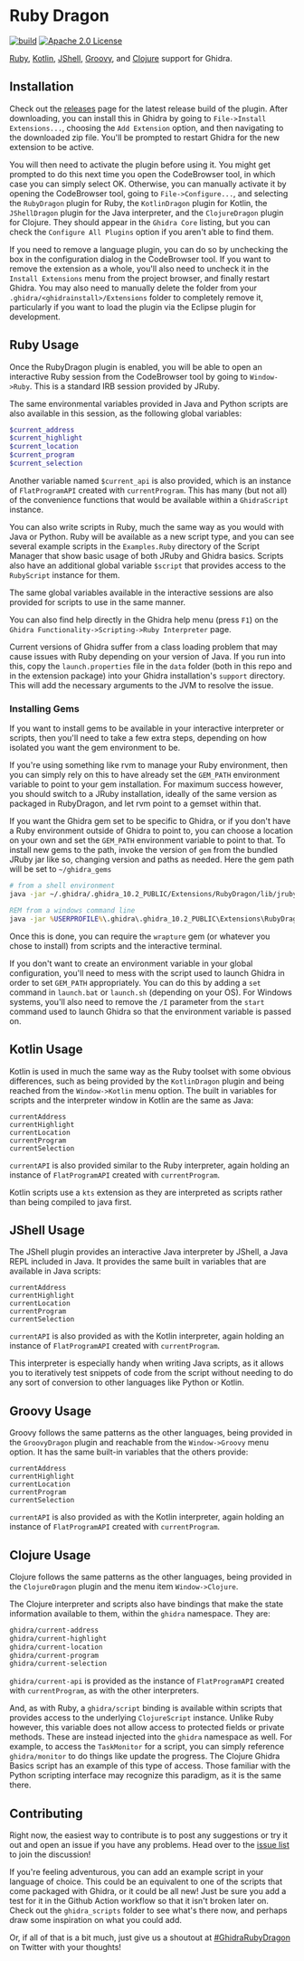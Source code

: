 # Ruby Dragon
[![build](https://github.com/goatshriek/ruby-dragon/actions/workflows/build.yml/badge.svg)](https://github.com/goatshriek/ruby-dragon/actions/workflows/build.yml)
[![Apache 2.0 License](https://img.shields.io/badge/license-Apache%202.0-blue.svg)](https://opensource.org/licenses/Apache-2.0)

[Ruby](#ruby-usage), [Kotlin](#kotlin-usage), [JShell](#jshell-usage),
[Groovy](#groovy-usage), and [Clojure](#clojure-usage) support for Ghidra.


## Installation
Check out the
[releases](https://github.com/goatshriek/ruby-dragon/releases/latest) page
for the latest release build of the plugin. After downloading, you can
install this in Ghidra by going to `File->Install Extensions...`, choosing
the `Add Extension` option, and then navigating to the downloaded zip file.
You'll be prompted to restart Ghidra for the new extension to be active.

You will then need to activate the plugin before using it. You might get
prompted to do this next time you open the CodeBrowser tool, in which case you
can simply select OK. Otherwise, you can manually activate it by opening the
CodeBrowser tool, going to `File->Configure...`, and selecting the `RubyDragon`
plugin for Ruby, the `KotlinDragon` plugin for Kotlin, the `JShellDragon` plugin
for the Java interpreter, and the `ClojureDragon` plugin for Clojure. They
should appear in the `Ghidra Core` listing, but you can check the `Configure All
Plugins` option if you aren't able to find them.

If you need to remove a language plugin, you can do so by unchecking the box in
the configuration dialog in the CodeBrowser tool. If you want to remove the
extension as a whole, you'll also need to uncheck it in the `Install Extensions`
menu from the project browser, and finally restart Ghidra. You may also need to
manually delete the folder from your
`.ghidra/<ghidrainstall>/Extensions` folder to completely remove it,
particularly if you want to load the plugin via the Eclipse plugin for
development.


## Ruby Usage
Once the RubyDragon plugin is enabled, you will be able to open an interactive
Ruby session from the CodeBrowser tool by going to `Window->Ruby`. This is a 
standard IRB session provided by JRuby.

The same environmental variables provided in Java and Python scripts are also
available in this session, as the following global variables:

```ruby
$current_address
$current_highlight
$current_location
$current_program
$current_selection
```

Another variable named `$current_api` is also provided, which is an instance of
`FlatProgramAPI` created with `currentProgram`. This has many (but not all) of
the convenience functions that would be available within a `GhidraScript`
instance.

You can also write scripts in Ruby, much the same way as you would with Java or
Python. Ruby will be available as a new script type, and you can see several
example scripts in the `Examples.Ruby` directory of the Script Manager that
show basic usage of both JRuby and Ghidra basics. Scripts also have an
additional global variable `$script` that provides access to the `RubyScript`
instance for them.

The same global variables available in the interactive sessions are also
provided for scripts to use in the same manner.

You can also find help directly in the Ghidra help menu (press `F1`) on the 
`Ghidra Functionality->Scripting->Ruby Interpreter` page.

Current versions of Ghidra suffer from a class loading problem that may cause
issues with Ruby depending on your version of Java. If you run into this, copy
the `launch.properties` file in the `data` folder (both in this repo and in
the extension package) into your Ghidra installation's `support` directory.
This will add the necessary arguments to the JVM to resolve the issue.


### Installing Gems
If you want to install gems to be available in your interactive interpreter
or scripts, then you'll need to take a few extra steps, depending on how
isolated you want the gem environment to be.

If you're using something like rvm to manage your Ruby environment, then you can
simply rely on this to have already set the `GEM_PATH` environment variable to
point to your gem installation. For maximum success however, you should switch
to a JRuby installation, ideally of the same version as packaged in RubyDragon,
and let rvm point to a gemset within that.

If you want the Ghidra gem set to be specific to Ghidra, or if you don't have a
Ruby environment outside of Ghidra to point to, you can choose a location on
your own and set the `GEM_PATH` environment variable to point to that. To
install new gems to the path, invoke the version of `gem` from the bundled JRuby
jar like so, changing version and paths as needed. Here the gem path will be set
to `~/ghidra_gems`

```sh
# from a shell environment
java -jar ~/.ghidra/.ghidra_10.2_PUBLIC/Extensions/RubyDragon/lib/jruby-complete-9.3.9.0.jar -S gem install -i ~/ghidra_gems wrapture
```

```bat
REM from a windows command line
java -jar %USERPROFILE%\.ghidra\.ghidra_10.2_PUBLIC\Extensions\RubyDragon\lib\jruby-complete-9.3.9.0.jar -S gem install -i %USERPROFILE%\ghidra_gems wrapture
```

Once this is done, you can require the `wrapture` gem (or whatever you chose
to install) from scripts and the interactive terminal.

If you don't want to create an environment variable in your global
configuration, you'll need to mess with the script used to launch Ghidra in
order to set `GEM_PATH` appropriately. You can do this by adding a `set`
command in `launch.bat` or `launch.sh` (depending on your OS). For Windows
systems, you'll also need to remove the `/I` parameter from the `start`
command used to launch Ghidra so that the environment variable is passed on.


## Kotlin Usage
Kotlin is used in much the same way as the Ruby toolset with some obvious
differences, such as being provided by the `KotlinDragon` plugin and being
reached from the `Window->Kotlin` menu option. The built in variables for
scripts and the interpreter window in Kotlin are the same as Java:

```
currentAddress
currentHighlight
currentLocation
currentProgram
currentSelection
```

`currentAPI` is also provided similar to the Ruby interpreter, again holding an
instance of `FlatProgramAPI` created with `currentProgram`.

Kotlin scripts use a `kts` extension as they are interpreted as scripts rather
than being compiled to java first.


## JShell Usage
The JShell plugin provides an interactive Java interpreter by JShell, a Java
REPL included in Java. It provides the same built in variables that are
available in Java scripts:

```
currentAddress
currentHighlight
currentLocation
currentProgram
currentSelection
```

`currentAPI` is also provided as with the Kotlin interpreter, again holding an
instance of `FlatProgramAPI` created with `currentProgram`.

This interpreter is especially handy when writing Java scripts, as it allows you
to iteratively test snippets of code from the script without needing to do any
sort of conversion to other languages like Python or Kotlin.


## Groovy Usage
Groovy follows the same patterns as the other languages, being provided in the
`GroovyDragon` plugin and reachable from the `Window->Groovy` menu option. It
has the same built-in variables that the others provide:

```
currentAddress
currentHighlight
currentLocation
currentProgram
currentSelection
```

`currentAPI` is also provided as with the Kotlin interpreter, again holding an
instance of `FlatProgramAPI` created with `currentProgram`.


## Clojure Usage
Clojure follows the same patterns as the other languages, being provided in the
`ClojureDragon` plugin and the menu item `Window->Clojure`.

The Clojure interpreter and scripts also have bindings that make the state
information available to them, within the `ghidra` namespace. They are:

```clojure
ghidra/current-address
ghidra/current-highlight
ghidra/current-location
ghidra/current-program
ghidra/current-selection
```

`ghidra/current-api` is provided as the instance of `FlatProgramAPI` created
with `currentProgram`, as with the other interpreters.

And, as with Ruby, a `ghidra/script` binding is available within scripts that
provides access to the underlying `ClojureScript` instance. Unlike Ruby however,
this variable does not allow access to protected fields or private methods.
These are instead injected into the `ghidra` namespace as well. For example, to
access the `TaskMonitor` for a script, you can simply reference `ghidra/monitor`
to do things like update the progress. The Clojure Ghidra Basics script has an
example of this type of access. Those familiar with the Python scripting
interface may recognize this paradigm, as it is the same there.


## Contributing
Right now, the easiest way to contribute is to post any suggestions or try it
out and open an issue if you have any problems. Head over to the
[issue list](https://github.com/goatshriek/ruby-dragon/issues) to join the
discussion!

If you're feeling adventurous, you can add an example script in your language
of choice. This could be an equivalent to one of the scripts that come packaged
with Ghidra, or it could be all new! Just be sure you add a test for it in the
Github Action workflow so that it isn't broken later on. Check out the
`ghidra_scripts` folder to see what's there now, and perhaps draw some
inspiration on what you could add.

Or, if all of that is a bit much, just give us a shoutout at
[#GhidraRubyDragon](https://twitter.com/search?q=%23GhidraRubyDragon) on
Twitter with your thoughts!
